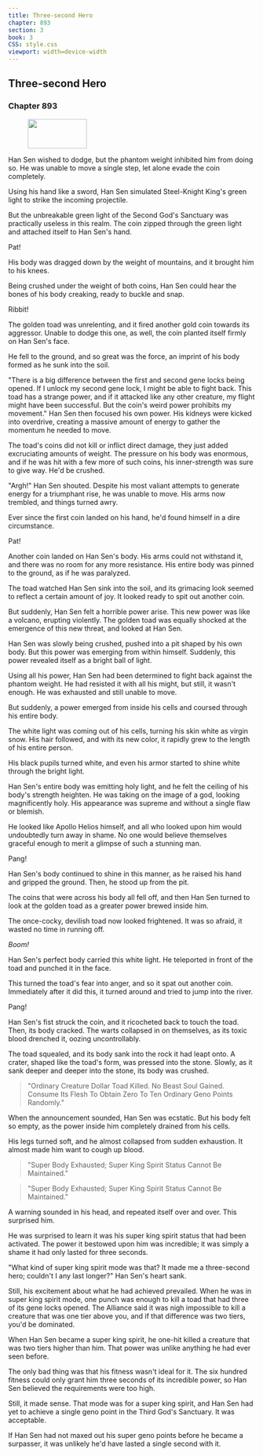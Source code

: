 ```yaml
---
title: Three-second Hero
chapter: 893
section: 3
book: 3
CSS: style.css
viewport: width=device-width
---
```


## Three-second Hero

### Chapter 893

<figure>
	<img src="../Images/gem.gif" alt="" id="gem" width="120" height="60" />
</figure>

Han Sen wished to dodge, but the phantom weight inhibited him from doing so. He was unable to move a single step, let alone evade the coin completely.

Using his hand like a sword, Han Sen simulated Steel-Knight King's green light to strike the incoming projectile.

But the unbreakable green light of the Second God's Sanctuary was practically useless in this realm. The coin zipped through the green light and attached itself to Han Sen's hand.

Pat!

His body was dragged down by the weight of mountains, and it brought him to his knees.

Being crushed under the weight of both coins, Han Sen could hear the bones of his body creaking, ready to buckle and snap.

Ribbit!

The golden toad was unrelenting, and it fired another gold coin towards its aggressor. Unable to dodge this one, as well, the coin planted itself firmly on Han Sen's face.

He fell to the ground, and so great was the force, an imprint of his body formed as he sunk into the soil.

"There is a big difference between the first and second gene locks being opened. If I unlock my second gene lock, I might be able to fight back. This toad has a strange power, and if it attacked like any other creature, my flight might have been successful. But the coin's weird power prohibits my movement." Han Sen then focused his own power. His kidneys were kicked into overdrive, creating a massive amount of energy to gather the momentum he needed to move.

The toad's coins did not kill or inflict direct damage, they just added excruciating amounts of weight. The pressure on his body was enormous, and if he was hit with a few more of such coins, his inner-strength was sure to give way. He'd be crushed.

"Argh!" Han Sen shouted. Despite his most valiant attempts to generate energy for a triumphant rise, he was unable to move. His arms now trembled, and things turned awry.

Ever since the first coin landed on his hand, he'd found himself in a dire circumstance.

Pat!

Another coin landed on Han Sen's body. His arms could not withstand it, and there was no room for any more resistance. His entire body was pinned to the ground, as if he was paralyzed.

The toad watched Han Sen sink into the soil, and its grimacing look seemed to reflect a certain amount of joy. It looked ready to spit out another coin.

But suddenly, Han Sen felt a horrible power arise. This new power was like a volcano, erupting violently. The golden toad was equally shocked at the emergence of this new threat, and looked at Han Sen.

Han Sen was slowly being crushed, pushed into a pit shaped by his own body. But this power was emerging from within himself. Suddenly, this power revealed itself as a bright ball of light.

Using all his power, Han Sen had been determined to fight back against the phantom weight. He had resisted it with all his might, but still, it wasn't enough. He was exhausted and still unable to move.

But suddenly, a power emerged from inside his cells and coursed through his entire body.

The white light was coming out of his cells, turning his skin white as virgin snow. His hair followed, and with its new color, it rapidly grew to the length of his entire person.

His black pupils turned white, and even his armor started to shine white through the bright light.

Han Sen's entire body was emitting holy light, and he felt the ceiling of his body's strength heighten. He was taking on the image of a god, looking magnificently holy. His appearance was supreme and without a single flaw or blemish.

He looked like Apollo Helios himself, and all who looked upon him would undoubtedly turn away in shame. No one would believe themselves graceful enough to merit a glimpse of such a stunning man.

Pang!

Han Sen's body continued to shine in this manner, as he raised his hand and gripped the ground. Then, he stood up from the pit.

The coins that were across his body all fell off, and then Han Sen turned to look at the golden toad as a greater power brewed inside him.

The once-cocky, devilish toad now looked frightened. It was so afraid, it wasted no time in running off.

*Boom!*

Han Sen's perfect body carried this white light. He teleported in front of the toad and punched it in the face.

This turned the toad's fear into anger, and so it spat out another coin. Immediately after it did this, it turned around and tried to jump into the river.

Pang!

Han Sen's fist struck the coin, and it ricocheted back to touch the toad. Then, its body cracked. The warts collapsed in on themselves, as its toxic blood drenched it, oozing uncontrollably.

The toad squealed, and its body sank into the rock it had leapt onto. A crater, shaped like the toad's form, was pressed into the stone. Slowly, as it sank deeper and deeper into the stone, its body was crushed.

> "Ordinary Creature Dollar Toad Killed. No Beast Soul Gained. Consume Its Flesh To Obtain Zero To Ten Ordinary Geno Points Randomly."

When the announcement sounded, Han Sen was ecstatic. But his body felt so empty, as the power inside him completely drained from his cells.

His legs turned soft, and he almost collapsed from sudden exhaustion. It almost made him want to cough up blood.

> "Super Body Exhausted; Super King Spirit Status Cannot Be Maintained."

> "Super Body Exhausted; Super King Spirit Status Cannot Be Maintained."

A warning sounded in his head, and repeated itself over and over. This surprised him.

He was surprised to learn it was his super king spirit status that had been activated. The power it bestowed upon him was incredible; it was simply a shame it had only lasted for three seconds.

"What kind of super king spirit mode was that? It made me a three-second hero; couldn't I any last longer?" Han Sen's heart sank.

Still, his excitement about what he had achieved prevailed. When he was in super king spirit mode, one punch was enough to kill a toad that had three of its gene locks opened. The Alliance said it was nigh impossible to kill a creature that was one tier above you, and if that difference was two tiers, you'd be dominated.

When Han Sen became a super king spirit, he one-hit killed a creature that was two tiers higher than him. That power was unlike anything he had ever seen before.

The only bad thing was that his fitness wasn't ideal for it. The six hundred fitness could only grant him three seconds of its incredible power, so Han Sen believed the requirements were too high.

Still, it made sense. That mode was for a super king spirit, and Han Sen had yet to achieve a single geno point in the Third God's Sanctuary. It was acceptable.

If Han Sen had not maxed out his super geno points before he became a surpasser, it was unlikely he'd have lasted a single second with it.